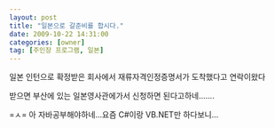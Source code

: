 ```yaml
---
layout: post
title: "일본으로 갈준비를 합시다."
date: 2009-10-22 14:31:00
categories: [owner]
tag: [주인장 프로그램, 일본]
---
```


일본 인턴으로 확정받은 회사에서 재류자격인정증명서가 도착했다고 연락이왔다

받으면 부산에 있는 일본영사관에가서 신청하면 된다고하네.......

=ㅅ= 아 자바공부해야하네...요즘 C#이랑 VB.NET만 하다보니...